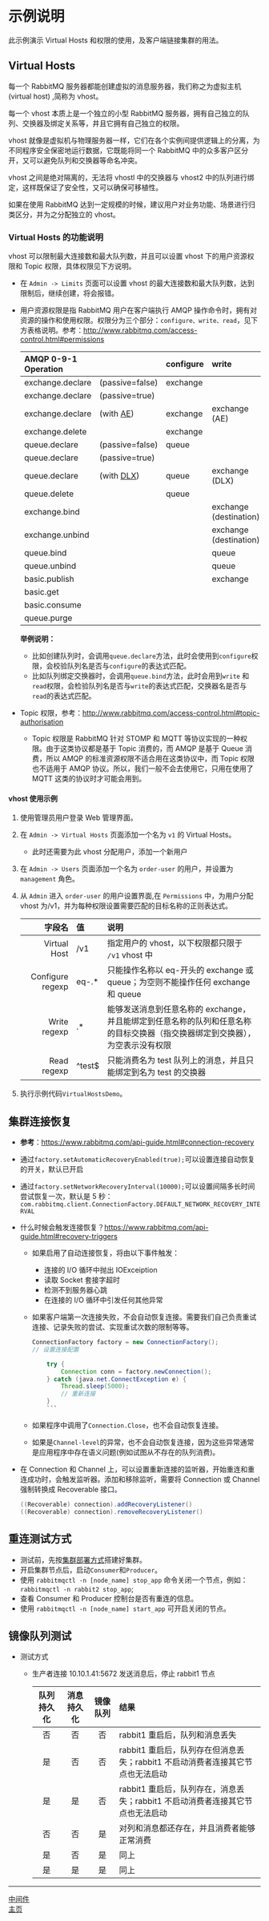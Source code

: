 # **示例说明**

此示例演示 Virtual Hosts 和权限的使用，及客户端链接集群的用法。

## **Virtual Hosts**

每一个 RabbitMQ 服务器都能创建虚拟的消息服务器，我们称之为虚拟主机 (virtual host) ,简称为 vhost。

每一个 vhost 本质上是一个独立的小型 RabbitMQ 服务器，拥有自己独立的队列、交换器及绑定关系等，井且它拥有自己独立的权限。

vhost 就像是虚拟机与物理服务器一样，它们在各个实例间提供逻辑上的分离，为不同程序安全保密地运行数据，它既能将同一个 RabbitMQ 中的众多客户区分开，又可以避免队列和交换器等命名冲突。

vhost 之间是绝对隔离的，无法将 vhostl 中的交换器与 vhost2 中的队列进行绑定，这样既保证了安全性，又可以确保可移植性。

如果在使用 RabbitMQ 达到一定规模的时候，建议用户对业务功能、场景进行归类区分，并为之分配独立的 vhost。

### **Virtual Hosts 的功能说明**

vhost 可以限制最大连接数和最大队列数，并且可以设置 vhost 下的用户资源权限和 Topic 权限，具体权限见下方说明。

-   在 `Admin -> Limits` 页面可以设置 vhost 的最大连接数和最大队列数，达到限制后，继续创建，将会报错。
-   用户资源权限是指 RabbitMQ 用户在客户端执行 AMQP 操作命令时，拥有对资源的操作和使用权限。权限分为三个部分：`configure、write、read`，见下方表格说明。参考：http://www.rabbitmq.com/access-control.html#permissions

    | AMQP 0-9-1 Operation |                                                | configure | write                  | read              |
    | :------------------- | :--------------------------------------------- | :-------- | :--------------------- | :---------------- |
    | exchange.declare     | (passive=false)                                | exchange  |
    | exchange.declare     | (passive=true)                                 |
    | exchange.declare     | (with [AE](http://www.rabbitmq.com/ae.html))   | exchange  | exchange (AE)          | exchange          |
    | exchange.delete      |                                                | exchange  |
    | queue.declare        | (passive=false)                                | queue     |
    | queue.declare        | (passive=true)                                 |
    | queue.declare        | (with [DLX](http://www.rabbitmq.com/dlx.html)) | queue     | exchange (DLX)         | queue             |
    | queue.delete         |                                                | queue     |
    | exchange.bind        |                                                |           | exchange (destination) | exchange (source) |
    | exchange.unbind      |                                                |           | exchange (destination) | exchange (source) |
    | queue.bind           |                                                |           | queue                  | exchange          |
    | queue.unbind         |                                                |           | queue                  | exchange          |
    | basic.publish        |                                                |           | exchange               |
    | basic.get            |                                                |           |                        | queue             |
    | basic.consume        |                                                |           |                        | queue             |
    | queue.purge          |                                                |           |                        | queue             |

    **举例说明：**

    -   比如创建队列时，会调用`queue.declare`方法，此时会使用到`configure`权限，会校验队列名是否与`configure`的表达式匹配。
    -   比如队列绑定交换器时，会调用`queue.bind`方法，此时会用到`write` 和 `read`权限，会检验队列名是否与`write`的表达式匹配，交换器名是否与`read`的表达式匹配。

-   Topic 权限，参考：http://www.rabbitmq.com/access-control.html#topic-authorisation

    -   Topic 权限是 RabbitMQ 针对 STOMP 和 MQTT 等协议实现的一种权限。由于这类协议都是基于 Topic 消费的，而 AMQP 是基于 Queue 消费，所以 AMQP 的标准资源权限不适合用在这类协议中，而 Topic 权限也不适用于 AMQP 协议。所以，我们一般不会去使用它，只用在使用了 MQTT 这类的协议时才可能会用到。

#### **vhost 使用示例**

1. 使用管理员用户登录 Web 管理界面。
2. 在 `Admin -> Virtual Hosts` 页面添加一个名为 `v1` 的 Virtual Hosts。
    - 此时还需要为此 vhost 分配用户，添加一个新用户
3. 在 `Admin -> Users` 页面添加一个名为 `order-user` 的用户，并设置为 `management` 角色。
4. 从 `Admin` 进入 `order-user` 的用户设置界面,在 `Permissions` 中，为用户分配 vhost 为/v1，并为每种权限设置需要匹配的目标名称的正则表达式。

    |           字段名 | 值      | 说明                                                                                                                          |
    | ---------------: | :------ | :---------------------------------------------------------------------------------------------------------------------------- |
    |     Virtual Host | /v1     | 指定用户的 vhost，以下权限都只限于 `/v1` vhost 中                                                                             |
    | Configure regexp | eq-.\*  | 只能操作名称以 eq-开头的 exchange 或 queue；为空则不能操作任何 exchange 和 queue                                              |
    |     Write regexp | .\*     | 能够发送消息到任意名称的 exchange，并且能绑定到任意名称的队列和任意名称的目标交换器（指交换器绑定到交换器），为空表示没有权限 |
    |      Read regexp | ^test\$ | 只能消费名为 test 队列上的消息，并且只能绑定到名为 test 的交换器                                                              |

5. 执行示例代码`VirtualHostsDemo`。

## **集群连接恢复**

-   **参考**：https://www.rabbitmq.com/api-guide.html#connection-recovery

-   通过`factory.setAutomaticRecoveryEnabled(true);`可以设置连接自动恢复的开关，默认已开启

-   通过`factory.setNetworkRecoveryInterval(10000);`可以设置间隔多长时间尝试恢复一次，默认是 5 秒：`com.rabbitmq.client.ConnectionFactory.DEFAULT_NETWORK_RECOVERY_INTERVAL`

-   什么时候会触发连接恢复？https://www.rabbitmq.com/api-guide.html#recovery-triggers

    -   如果启用了自动连接恢复，将由以下事件触发：

        -   连接的 I/O 循环中抛出 IOExceiption
        -   读取 Socket 套接字超时
        -   检测不到服务器心跳
        -   在连接的 I/O 循环中引发任何其他异常

    -   如果客户端第一次连接失败，不会自动恢复连接。需要我们自己负责重试连接、记录失败的尝试、实现重试次数的限制等等。
        ```java
        ConnectionFactory factory = new ConnectionFactory();
        // 设置连接配置

            try {
                Connection conn = factory.newConnection();
            } catch (java.net.ConnectException e) {
                Thread.sleep(5000);
                // 重新连接
            }
            ```

    -   如果程序中调用了`Connection.Close`，也不会自动恢复连接。
    -   如果是`Channel-level`的异常，也不会自动恢复连接，因为这些异常通常是应用程序中存在语义问题(例如试图从不存在的队列消费)。

-   在 Connection 和 Channel 上，可以设置重新连接的监听器，开始重连和重连成功时，会触发监听器。添加和移除监听，需要将 Connection 或 Channel 强制转换成 Recoverable 接口。

    ```java
    ((Recoverable) connection).addRecoveryListener()
    ((Recoverable) connection).removeRecoveryListener()
    ```

## **重连测试方式**

-   测试前，先按[集群部署方式](http://code.dongnaoedu.com/MQ/rabbitmq/rabbitmq#%E5%8D%95%E6%9C%BA%E5%A4%9A%E8%8A%82%E7%82%B9%E9%83%A8%E7%BD%B2)搭建好集群。
-   开启集群节点后，启动`Consumer`和`Producer`。
-   使用 `rabbitmqctl -n [node_name] stop_app` 命令关闭一个节点，例如：`rabbitmqctl -n rabbit2 stop_app`;
-   查看 Consumer 和 Producer 控制台是否有重连的信息。
-   使用 `rabbitmqctl -n [node_name] start_app` 可开启关闭的节点。

## **镜像队列测试**

-   测试方式

    -   生产者连接 10.10.1.41:5672 发送消息后，停止 rabbit1 节点

        | 队列持久化 | 消息持久化 | 镜像队列 | 结果                                                                           |
        | :--------: | :--------: | :------: | :----------------------------------------------------------------------------- |
        |     否     |     否     |    否    | rabbit1 重启后，队列和消息丢失                                                 |
        |     是     |     否     |    否    | rabbit1 重启后，队列存在但消息丢失；rabbit1 不启动消费者连接其它节点也无法启动 |
        |     是     |     是     |    否    | rabbit1 重启后，队列存在，消息丢失；rabbit1 不启动消费者连接其它节点也无法启动 |
        |     否     |     否     |    是    | 对列和消息都还存在，并且消费者能够正常消费                                     |
        |     是     |     否     |    是    | 同上                                                                           |
        |     是     |     是     |    是    | 同上                                                                           |

---

[中间件](../README.md)  
[主页](../../../../../)
